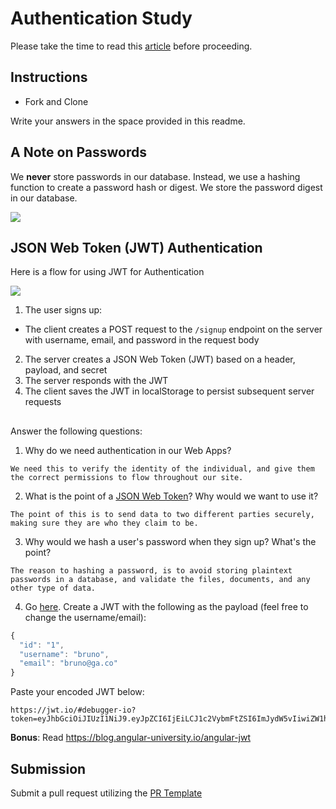 # Authentication Study

Please take the time to read this [article](https://medium.com/ag-grid/a-plain-english-introduction-to-json-web-tokens-jwt-what-it-is-and-what-it-isnt-8076ca679843) before proceeding.

## Instructions

- Fork and Clone

Write your answers in the space provided in this readme.

## A Note on Passwords

We **never** store passwords in our database. Instead, we use a hashing function to create a password hash or digest. We store the password digest in our database.

![](password_digest.jpeg)

## JSON Web Token (JWT) Authentication

Here is a flow for using JWT for Authentication

![](jwt.jpeg)

1. The user signs up:

- The client creates a POST request to the `/signup` endpoint on the server with username, email, and password in the request body

2. The server creates a JSON Web Token (JWT) based on a header, payload, and secret
3. The server responds with the JWT
4. The client saves the JWT in localStorage to persist subsequent server requests

##

Answer the following questions:

1. Why do we need authentication in our Web Apps?

```
We need this to verify the identity of the individual, and give them the correct permissions to flow throughout our site.
```

2. What is the point of a [JSON Web Token](https://jwt.io/introduction)? Why would we want to use it?

```
The point of this is to send data to two different parties securely, making sure they are who they claim to be.
```

3. Why would we hash a user's password when they sign up? What's the point?

```
The reason to hashing a password, is to avoid storing plaintext passwords in a database, and validate the files, documents, and any other type of data.
```

4. Go [here](https://jwt.io). Create a JWT with the following as the payload (feel free to change the username/email):

```js
{
  "id": "1",
  "username": "bruno",
  "email": "bruno@ga.co"
}
```

Paste your encoded JWT below:

```
https://jwt.io/#debugger-io?token=eyJhbGciOiJIUzI1NiJ9.eyJpZCI6IjEiLCJ1c2VybmFtZSI6ImJydW5vIiwiZW1haWwiOiJicnVub0BnYS5jbyJ9.zuP2H47UB7r1sOaInjU85eeTUhEzYOT79FF6J_rg9FI
```

**Bonus**: Read https://blog.angular-university.io/angular-jwt

## Submission

Submit a pull request utilizing the [PR Template](https://github.com/SEI-R-2-22/template_pull_request)
